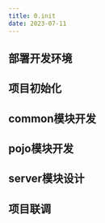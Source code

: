 ```yaml
---
title: 0.init
date: 2023-07-11
---
```

## 部署开发环境

## 项目初始化

## common模块开发

## pojo模块开发

## server模块设计

## 项目联调